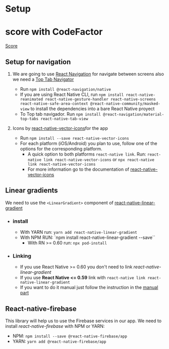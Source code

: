# Setup

# score with CodeFactor
[Score](https://www.codefactor.io/repository/github/brightcoders-bootcamps/conference-app-owenramire)

## Setup for navigation
1. We are going to use [React Navigation](https://reactnavigation.org/docs/getting-started/) for navigate between screens also we need a [Top Tab Navigator](https://reactnavigation.org/docs/material-top-tab-navigator)
    - Run `npm install @react-navigation/native`  
    - If you are using React Native CLI, run `npm install react-native-reanimated react-native-gesture-handler react-native-screens react-native-safe-area-context @react-native-community/masked-view` to install the dependencies into a bare React Native proyect
    - To Top tab navigador. Run `npm install @react-navigation/material-top-tabs react-native-tab-view`

2. Icons by [react-native-vector-icons](https://github.com/oblador/react-native-vector-icons)for the app
    - Run `npm install --save react-native-vector-icons`
    - For each platform (iOS/Android) you plan to use, follow one of the options for the corresponding platform.
        - A quick option to both platforms `react-native link`. 
        Run: `react-native link react-native-vector-icons` or `npx react-native link react-native-vector-icons`
        - For more information go to the documentation of [react-native-vector-icons](https://github.com/oblador/react-native-vector-icons)

## Linear gradients
We need to use the `<LinearGradient>` component of [react-native-linear-gradient](https://github.com/react-native-community/react-native-linear-gradient) 
- ### install
  - With YARN run: `yarn add react-native-linear-gradient`
  - With NPM RUN: `npm install react-native-linear-gradient --save``
    - With RN  >= 0.60 run: `npx pod-install`
- ### Linking
  - If you use React Native >= 0.60 you don't need to link *react-native-linear-gradient*
  - If you use **React Native <= 0.59** link with `react-native link react-native-linear-gradient`
  - If you want to do it manual just follow the instruction in the [manual part](https://github.com/react-native-community/react-native-linear-gradient#manual)

## React-native-firebase 
This library will help us to use the Firebase services in our app. We need to install *react-native-firebase* with NPM or YARN:
- NPM: `npm install --save @react-native-firebase/app`
- YARN: `yarn add @react-native-firebase/app`